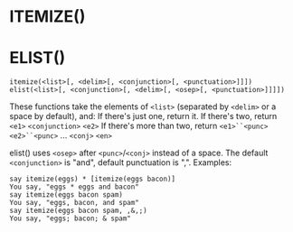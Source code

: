 # ITEMIZE()
# ELIST()
`itemize(<list>[, <delim>[, <conjunction>[, <punctuation>]]])`
`elist(<list>[, <conjunction>[, <delim>[, <osep>[, <punctuation>]]]])`

  These functions take the elements of `<list>` (separated by `<delim>` or a space by default), and:
   If there's just one, return it.
   If there's two, return `<e1>` `<conjunction>` `<e2>`
   If there's more than two, return `<e1>``<punc>` `<e2>``<punc>` ... `<conj>` `<en>`

  elist() uses `<osep>` after `<punc>`/`<conj>` instead of a space.
  The default `<conjunction>` is "and", default punctuation is ",".
  Examples:
```
say itemize(eggs) * [itemize(eggs bacon)]
You say, "eggs * eggs and bacon"
say itemize(eggs bacon spam)
You say, "eggs, bacon, and spam"
say itemize(eggs bacon spam, ,&,;)
You say, "eggs; bacon; & spam"
```

